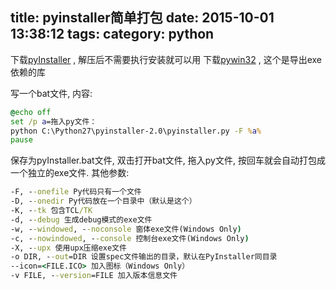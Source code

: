 title: pyinstaller简单打包
date: 2015-10-01 13:38:12
tags:
category: python
---
下载[pyInstaller](http://sourceforge.net/projects/pyinstaller/) , 解压后不需要执行安装就可以用
下载[pywin32](http://sourceforge.net/projects/pywin32/) , 这个是导出exe依赖的库

写一个bat文件, 内容:
``` bat
@echo off
set /p a=拖入py文件：
python C:\Python27\pyinstaller-2.0\pyinstaller.py -F %a%
pause
```
保存为pyInstaller.bat文件, 双击打开bat文件, 拖入py文件, 按回车就会自动打包成一个独立的exe文件.
其他参数:
``` bat
-F, --onefile Py代码只有一个文件
-D, --onedir Py代码放在一个目录中（默认是这个）
-K, --tk 包含TCL/TK
-d, --debug 生成debug模式的exe文件
-w, --windowed, --noconsole 窗体exe文件(Windows Only)
-c, --nowindowed, --console 控制台exe文件(Windows Only)
-X, --upx 使用upx压缩exe文件
-o DIR, --out=DIR 设置spec文件输出的目录，默认在PyInstaller同目录
--icon=<FILE.ICO> 加入图标（Windows Only）
-v FILE, --version=FILE 加入版本信息文件
```